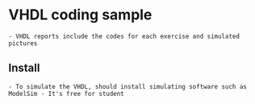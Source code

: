# VHDL coding sample
	- VHDL reports include the codes for each exercise and simulated pictures
## Install
	- To simulate the VHDL, should install simulating software such as ModelSim - It's free for student
